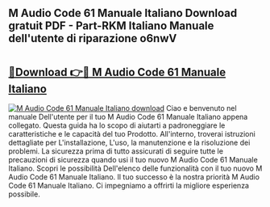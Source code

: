 ## M Audio Code 61 Manuale Italiano Download gratuit PDF - Part-RKM Italiano Manuale dell'utente di riparazione o6nwV

# <h2><a href="http://dfdxyiz.blite.top/?on=M+Audio+Code+61+Manuale+Italiano">🔗Download 👉🔴 M Audio Code 61 Manuale Italiano</a></h2>

[![M Audio Code 61 Manuale Italiano download](https://i.imgur.com/lujVjoI.png)](http://dfdxyiz.blite.top/?on=M+Audio+Code+61+Manuale+Italiano)
Ciao e benvenuto nel manuale Dell'utente per il tuo M Audio Code 61 Manuale Italiano appena collegato. Questa guida ha lo scopo di aiutarti a padroneggiare le caratteristiche e le capacità del tuo Prodotto. All'interno, troverai istruzioni dettagliate per L'installazione, L'uso, la manutenzione e la risoluzione dei problemi. La sicurezza prima di tutto assicurati di seguire tutte le precauzioni di sicurezza quando usi il tuo nuovo M Audio Code 61 Manuale Italiano. Scopri le possibilità Dell'elenco delle funzionalità con il tuo nuovo M Audio Code 61 Manuale Italiano. Il tuo successo è la nostra priorità M Audio Code 61 Manuale Italiano. Ci impegniamo a offrirti la migliore esperienza possibile.
